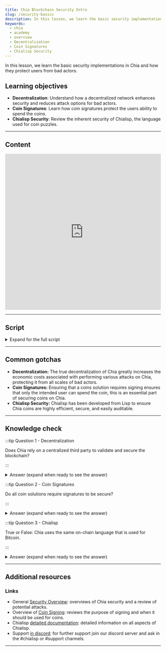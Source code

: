 ```yaml
---
title: Chia Blockchain Security Intro
slug: /security-basics
description: In this lesson, we learn the basic security implementations in Chia and how they protect users from bad actors.
keywords:
  - chia
  - academy
  - overview
  - Decentralization
  - Coin Signatures
  - Chialisp Security
---
```

In this lesson, we learn the basic security implementations in Chia and how they protect users from bad actors.

## Learning objectives
- **Decentralization**: Understand how a decentralized network enhances security and reduces attack options for bad actors.
- **Coin Signatures**: Learn how coin signatures protect the users ability to spend the coins.
- **Chialisp Security**: Review the inherent security of Chialisp, the language used for coin puzzles. 

---

## Content

<div class="videoWrapper">
<iframe width="100%" height="504" src="https://www.youtube.com/embed/CATI6OVHPAg" frameborder="0" allowfullscreen="allowfullscreen"></iframe>
</div>

---

## Script
<details>

<summary> Expand for the full script </summary>

00:00  
The Chia blockchain uses several layers of security. 

00:10
The first the inherent security that comes from decentralization. By following a consensus method that prioritizes decentralization, 

00:20
the network ensures that the new blocks being formed are not manipulated by bad actors. There is no need to have a trusted third party to validate transactions, as the network as a whole will weed out anything non-valid.

00:30
To secure transactions, we use signatures to protect the coins. In order to make sure that a transaction hasn’t been altered, 

00:40
every spend bundle (the packet of information about a transaction that gets sent out to nodes) contains an aggregated signature that will only match if the underlying information is unaltered. 

00:50
In addition, a common condition included in the coin is a required signature to spend, preventing anyone but the authorized party from using the coin.

01:00
Additionally, the language used to create "smart coins" is a custom flavor of Lisp called "Chialisp" that is designed to be highly efficient, secure, and easily auditable 

01:10
so you can be sure about what exactly a coin is going to do when it is spent.

01:20
</details>

---

## Common gotchas

- **Decentralization:** The true decentralization of Chia greatly increases the economic costs associated with performing various attacks on Chia, protecting it from all scales of bad actors.  
- **Coin Signatures:** Ensuring that a coins solution requires signing ensures that only the intended user can spend the coin, this is an essential part of securing coins on Chia.  
- **Chialisp Security:** Chialisp has been developed from Lisp to ensure Chia coins are highly efficient, secure, and easily auditable.  

---

## Knowledge check

:::tip Question 1 - Decentralization

Does Chia rely on a centralized third party to validate and secure the blockchain?

:::

<details>

<summary> Answer (expand when ready to see the answer)  </summary>

No, Chia is truly decentralized and its network ensures security and block validity through the established consensus mechanism.

</details>

:::tip Question 2 - Coin Signatures

Do all coin solutions require signatures to be secure?

:::

<details>

<summary> Answer (expand when ready to see the answer)  </summary>

No, while coin signatures are highly recommended for securing coins they are not required and Chialisp operators provide alternatives for securing coins.
Note - if building coin puzzles that do not require signed solutions be very attentive to all possible exploits, some of which are documented [here](https://chialisp.com/common_issues).

</details>

:::tip Question 3 - Chialisp

True or False: Chia uses the same on-chain language that is used for Bitcoin.

:::

<details>

<summary> Answer (expand when ready to see the answer) </summary>

False, a custom-developed flavor of Lisp called Chialisp was developed to be used for the Chia blockchain.

</details>

---

## Additional resources

### Links

- General [Security Overview](https://docs.chia.net/coin-set-security): overviews of Chia security and a review of potential attacks.
- Overview of [Coin Signing](https://docs.chia.net/coin-set-security/#signing): reviews the purpose of signing and when it should be used for coins.  
- Chialisp [detailed documentation](https://chialisp.com/): detailed information on all aspects of Chialisp.  
- Support [in discord](https://discord.gg/chia): for further support join our discord server and ask in the #chialisp or #support channels.  

--- 